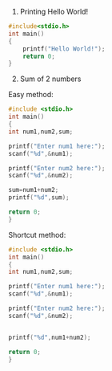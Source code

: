 1. Printing Hello World!

```c
#include<stdio.h>
int main()
{
    printf("Hello World!");
    return 0;
}
```


2. Sum of 2 numbers

Easy method:

```c
#include <stdio.h>
int main()
{
int num1,num2,sum;

printf("Enter num1 here:");
scanf("%d",&num1);

printf("Enter num2 here:");
scanf("%d",&num2);

sum=num1+num2;
printf("%d",sum);

return 0;
}
```

Shortcut method:

```c
#include <stdio.h>
int main()
{
int num1,num2,sum;

printf("Enter num1 here:");
scanf("%d",&num1);

printf("Enter num2 here:");
scanf("%d",&num2);


printf("%d",num1+num2);

return 0;
}
````
